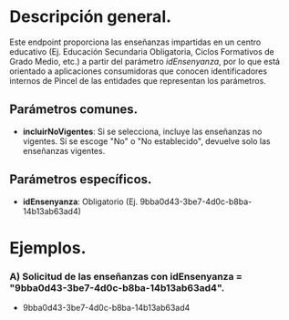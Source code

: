 # Descripción general.

Este endpoint proporciona las enseñanzas impartidas en un centro educativo (Ej. Educación Secundaria Obligatoria, Ciclos Formativos de Grado Medio, etc.) a partir del parámetro *idEnsenyanza*, por lo que está orientado a aplicaciones consumidoras que conocen identificadores internos de Pincel de las entidades que representan los parámetros.

## Parámetros comunes.

* **incluirNoVigentes**: Si se selecciona, incluye las enseñanzas no vigentes. Si se escoge "No" o "No establecido", devuelve solo las enseñanzas vigentes.

## Parámetros específicos.

* **idEnsenyanza**: Obligatorio (Ej. 9bba0d43-3be7-4d0c-b8ba-14b13ab63ad4)

# Ejemplos.
### A) Solicitud de las enseñanzas con idEnsenyanza = "9bba0d43-3be7-4d0c-b8ba-14b13ab63ad4".
* 9bba0d43-3be7-4d0c-b8ba-14b13ab63ad4

